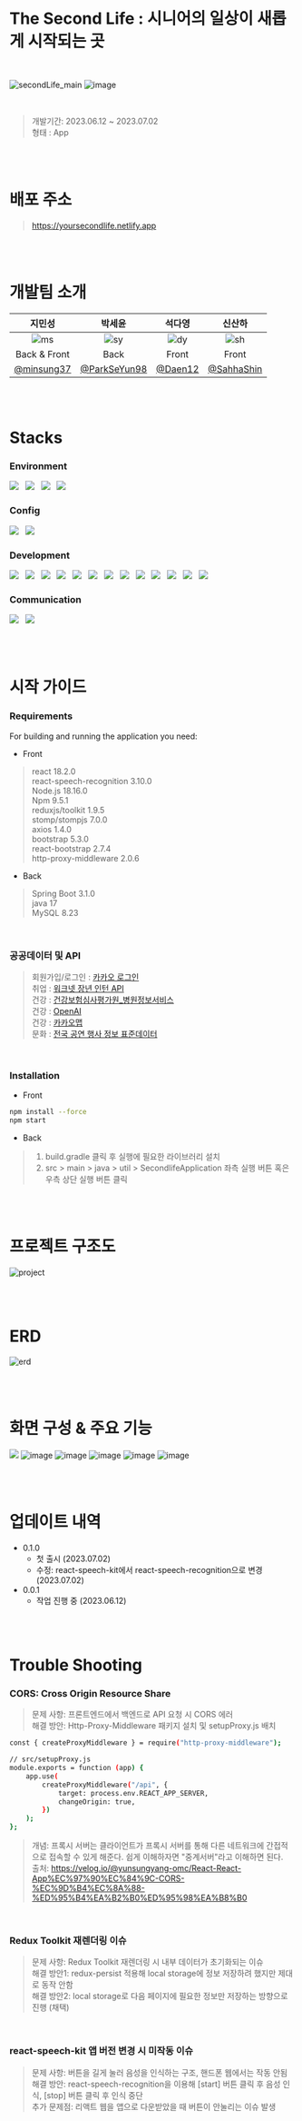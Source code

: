 # The Second Life : 시니어의 일상이 새롭게 시작되는 곳

<br/>

![secondLife_main](https://github.com/SahhaShin/coding_test/assets/33896511/23d19c21-807a-4828-bfc6-b14b290863e1)
![image](https://github.com/TheSecondLife/.github/assets/111489407/474f14ca-38c6-4521-abf0-7c350318f964)

<br/>

> 개발기간: 2023.06.12 ~ 2023.07.02
> <br/>
> 형태 : App


<br/><br/>


# 배포 주소
> https://yoursecondlife.netlify.app


<br/><br/>


# 개발팀 소개

|지민성|박세윤|석다영|신산하|
|:---:|:---:|:---:|:---:|
|![ms](https://github.com/TheSecondLife/.github/assets/33896511/38fa6812-535c-496d-a9fc-15a60f2305b4)|![sy](https://github.com/TheSecondLife/.github/assets/33896511/4d40dc02-0f62-48c3-98cb-dcabeb572e89)|![dy](https://github.com/TheSecondLife/.github/assets/33896511/ece3b5c5-086a-401c-8597-704c20b1cd2c)|![sh](https://github.com/TheSecondLife/.github/assets/33896511/53234771-3ed7-46fb-8d11-25c54aa05adc)|
|Back & Front|Back|Front|Front|
|<a href="https://github.com/minsung37">@minsung37</a>|<a href="https://github.com/ParkSeYun98">@ParkSeYun98</a>|<a href="https://github.com/Daen12">@Daen12</a>|<a href="https://github.com/SahhaShin">@SahhaShin</a>|


<br/><br/>


# Stacks

### Environment
<img src="https://img.shields.io/badge/github-181717?style=for-the-badge&logo=github&logoColor=white"> &nbsp; <img src="https://img.shields.io/badge/git-F05032?style=for-the-badge&logo=git&logoColor=white"> &nbsp; <img src="https://img.shields.io/badge/Visual Studio Code-007ACC?style=for-the-badge&logo=Visual Studio Code&logoColor=white"/> &nbsp; <img src="https://img.shields.io/badge/IntelliJ IDEA-000000?style=for-the-badge&logo=IntelliJ IDEA&logoColor=white"/>


### Config
<img src="https://img.shields.io/badge/Gradle-02303A?style=for-the-badge&logo=gradle&logoColor=white"> &nbsp; <img src="https://img.shields.io/badge/npm-CB3837?style=for-the-badge&logo=npm&logoColor=white">


### Development
<img src="https://img.shields.io/badge/react-61DAFB?style=for-the-badge&logo=react&logoColor=black"> &nbsp; <img src="https://img.shields.io/badge/javascript-F7DF1E?style=for-the-badge&logo=javascript&logoColor=black"> &nbsp; <img src="https://img.shields.io/badge/bootstrap-7952B3?style=for-the-badge&logo=bootstrap&logoColor=white"> &nbsp; <img src="https://img.shields.io/badge/springboot-6DB33F?style=for-the-badge&logo=springboot&logoColor=white"> &nbsp; <img src="https://img.shields.io/badge/mongoDB-47A248?style=for-the-badge&logo=MongoDB&logoColor=white"> &nbsp; <img src="https://img.shields.io/badge/MySQL-4479A1?style=for-the-badge&logo=MySQL&logoColor=white"> &nbsp; <img src="https://img.shields.io/badge/gradle-02303A?style=for-the-badge&logo=gradle&logoColor=white"> &nbsp; <img src="https://img.shields.io/badge/stomp-010101?style=for-the-badge&logo=stomp&logoColor=white"> &nbsp; <img src="https://img.shields.io/badge/amazon ec2-FF9900?style=for-the-badge&logo=amazon ec2&logoColor=white"> &nbsp; <img src="https://img.shields.io/badge/amazon rds-527FFF?style=for-the-badge&logo=amazon rds&logoColor=white"> &nbsp; <img src="https://img.shields.io/badge/amazon s3-569A31?style=for-the-badge&logo=amazon s3&logoColor=white"> &nbsp; <img src="https://img.shields.io/badge/netlify-00C7B7?style=for-the-badge&logo=netlify&logoColor=white"> &nbsp; <img src="https://img.shields.io/badge/pwa-5A0FC8?style=for-the-badge&logo=pwa&logoColor=white">


### Communication
<img src="https://img.shields.io/badge/notion-000000?style=for-the-badge&logo=notion&logoColor=white"> &nbsp; <img src="https://img.shields.io/badge/discord-5865F2?style=for-the-badge&logo=discord&logoColor=white">



<br/><br/>


# 시작 가이드

### Requirements
For building and running the application you need:

* Front
> react 18.2.0 <br/>
> react-speech-recognition 3.10.0 <br/>
> Node.js 18.16.0 <br/>
> Npm 9.5.1 <br/>
> reduxjs/toolkit 1.9.5 <br/>
> stomp/stompjs 7.0.0 <br/>
> axios 1.4.0 <br/>
> bootstrap 5.3.0 <br/>
> react-bootstrap 2.7.4 <br/>
> http-proxy-middleware 2.0.6 <br/>


* Back
> Spring Boot 3.1.0 <br/>
> java 17 <br/>
> MySQL 8.23 <br/>

<br/>

### 공공데이터 및 API
> 회원가입/로그인 : <a href="https://developers.kakao.com/docs/latest/ko/kakaologin/rest-api">카카오 로그인</a><br/>
> 취업 : <a href="https://openapi.work.go.kr/opi/opi/opia/seniorInternWantedApiListVw.do">워크넷 장년 인턴 API</a><br/>
> 건강 : <a href="https://www.data.go.kr/data/15001698/openapi.do#/layer-api-guide">건강보험심사평가원_병원정보서비스</a><br/>
> 건강 : <a href="https://platform.openai.com/">OpenAI</a><br/>
> 건강 : <a href="https://apis.map.kakao.com/web/guide/">카카오맵</a><br/>
> 문화 : <a href="https://www.data.go.kr/iim/dps/dpc/selectMyDataPrcusView.do">전국 공연 행사 정보 표준데이터</a><br/>


<br/>

### Installation

* Front

```sh
npm install --force
npm start
```

* Back

> 1) build.gradle 클릭 후 실행에 필요한 라이브러리 설치
> 2) src > main > java > util > SecondlifeApplication 좌측 실행 버튼 혹은 우측 상단 실행 버튼 클릭


<br/><br/>


# 프로젝트 구조도
![project](https://github.com/TheSecondLife/TheSecondLifeFront/assets/33896511/f5d0e2f6-e2a8-4bf2-b70a-2869b6b82fe4)


<br/><br/>


# ERD
![erd](https://github.com/TheSecondLife/.github/assets/33896511/7c4e650c-893b-45b8-873b-b5ed324ae681)


<br/><br/>


# 화면 구성 & 주요 기능
![](https://img1.daumcdn.net/thumb/R1280x0/?scode=mtistory2&fname=https%3A%2F%2Fblog.kakaocdn.net%2Fdn%2FcjZBGX%2FbtsmcLvgYWG%2FuGafKFY95XOVb5ncBEELik%2Fimg.png)
![image](https://github.com/TheSecondLife/.github/assets/111489407/73370706-cdd7-45bb-8c98-669e6de208a8)
![image](https://github.com/TheSecondLife/.github/assets/111489407/4a77086c-794a-4d80-b0ef-7abd3b01eb6a)
![image](https://github.com/TheSecondLife/.github/assets/111489407/b7b85696-a985-4698-83e1-1ef5432a5395)
![image](https://github.com/TheSecondLife/.github/assets/111489407/63a18083-0548-406e-964c-160089006def)
![image](https://github.com/TheSecondLife/.github/assets/111489407/45e40a11-3757-476c-9b2a-63416e59c9e4)

<br/><br/>


# 업데이트 내역

* 0.1.0
    * 첫 출시 (2023.07.02)
    * 수정: react-speech-kit에서 react-speech-recognition으로 변경 (2023.07.02)
* 0.0.1
    * 작업 진행 중 (2023.06.12)

 
<br/><br/>


# Trouble Shooting

### CORS: Cross Origin Resource Share
> 문제 사항: 프론트엔드에서 백엔드로 API 요청 시 CORS 에러<br/>
> 해결 방안: Http-Proxy-Middleware 패키지 설치 및 setupProxy.js 배치<br/>
```sh
const { createProxyMiddleware } = require("http-proxy-middleware");

// src/setupProxy.js
module.exports = function (app) {
    app.use(
        createProxyMiddleware("/api", {
            target: process.env.REACT_APP_SERVER,
            changeOrigin: true,
        })
    );
};
```
> 개념: 프록시 서버는 클라이언트가 프록시 서버를 통해 다른 네트워크에 간접적으로 접속할 수 있게 해준다. 쉽게 이해하자면 "중계서버"라고 이해하면 된다.<br/>
> 출처: https://velog.io/@yunsungyang-omc/React-React-App%EC%97%90%EC%84%9C-CORS-%EC%9D%B4%EC%8A%88-%ED%95%B4%EA%B2%B0%ED%95%98%EA%B8%B0

<br/>

### Redux Toolkit 재렌더링 이슈
> 문제 사항: Redux Toolkit 재렌더링 시 내부 데이터가 초기화되는 이슈<br/>
> 해결 방안1: redux-persist 적용해 local storage에 정보 저장하려 했지만 제대로 동작 안함<br/>
> 해결 방안2: local storage로 다음 페이지에 필요한 정보만 저장하는 방향으로 진행 (채택)<br/>

<br/>

### react-speech-kit 앱 버전 변경 시 미작동 이슈
> 문제 사항: 버튼을 길게 눌러 음성을 인식하는 구조, 핸드폰 웹에서는 작동 안됨<br/>
> 해결 방안: react-speech-recognition을 이용해 [start] 버튼 클릭 후 음성 인식, [stop] 버튼 클릭 후 인식 중단<br/>
> 추가 문제점: 리액트 웹을 앱으로 다운받았을 때 버튼이 안눌리는 이슈 발생<br/>
